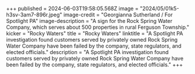 +++
published = 2024-06-03T19:58:05.568Z
image = "2024/05/01k5-h3sv-3am7-896r.jpeg"
image-credit = "Georgianna Sutherland / For Spotlight PA"
image-description = "A sign for the Rock Spring Water Company, which serves about 500 properties in rural Ferguson Township."
kicker = "Rocky Waters"
title = "Rocky Waters"
linktitle = "A Spotlight PA investigation found customers served by privately owned Rock Spring Water Company have been failed by the company, state regulators, and elected officials."
description = "A Spotlight PA investigation found customers served by privately owned Rock Spring Water Company have been failed by the company, state regulators, and elected officials."
+++
